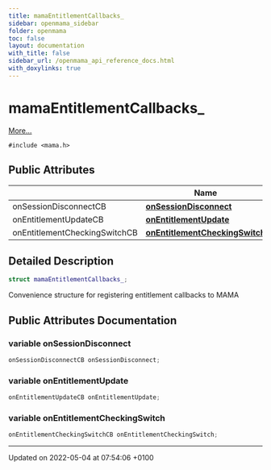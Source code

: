 ```yaml
---
title: mamaEntitlementCallbacks_
sidebar: openmama_sidebar
folder: openmama
toc: false
layout: documentation
with_title: false
sidebar_url: /openmama_api_reference_docs.html
with_doxylinks: true
---
```


# mamaEntitlementCallbacks_



 [More...](#detailed-description)


`#include <mama.h>`

## Public Attributes

|                | Name           |
| -------------- | -------------- |
| onSessionDisconnectCB | **[onSessionDisconnect](structmamaEntitlementCallbacks__.html#variable-onsessiondisconnect)**  |
| onEntitlementUpdateCB | **[onEntitlementUpdate](structmamaEntitlementCallbacks__.html#variable-onentitlementupdate)**  |
| onEntitlementCheckingSwitchCB | **[onEntitlementCheckingSwitch](structmamaEntitlementCallbacks__.html#variable-onentitlementcheckingswitch)**  |

## Detailed Description

```cpp
struct mamaEntitlementCallbacks_;
```


Convenience structure for registering entitlement callbacks to MAMA 

## Public Attributes Documentation

### variable onSessionDisconnect

```cpp
onSessionDisconnectCB onSessionDisconnect;
```


### variable onEntitlementUpdate

```cpp
onEntitlementUpdateCB onEntitlementUpdate;
```


### variable onEntitlementCheckingSwitch

```cpp
onEntitlementCheckingSwitchCB onEntitlementCheckingSwitch;
```


-------------------------------

Updated on 2022-05-04 at 07:54:06 +0100